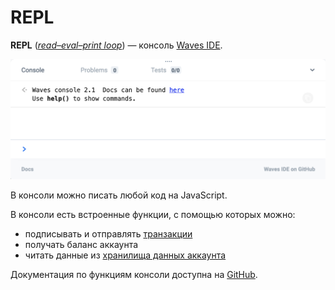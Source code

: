 # REPL

**REPL** ([_read–eval–print loop_](https://en.wikipedia.org/wiki/Read%E2%80%93eval%E2%80%93print_loop)) — консоль [Waves IDE](/ru/building-apps/smart-contracts/tools/waves-ide).

![](./_assets/repl/repl.png)

В консоли можно писать любой код на JavaScript.

В консоли есть встроенные функции, с помощью которых можно:

* подписывать и отправлять [транзакции](/ru/blockchain/transaction)
* получать баланс аккаунта
* читать данные из [хранилища данных аккаунта](/ru/blockchain/account/account-data-storage)

Документация по функциям консоли доступна на [GitHub](https://wavesplatform.github.io/js-test-env).
